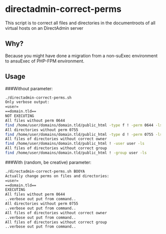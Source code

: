 # directadmin-correct-perms
This script is to correct all files and directories in the documentroots of all virtual hosts on an DirectAdmin server
## Why?
Because you might have done a migration from a non-suExec environment to ansuExec of PHP-FPM environment.
## Usage
###Without parameter:
```bash
./directadmin-correct-perms.sh
Only verbose output:
=user=
==domain.tld==
NOT EXECUTING
All files without perm 0644
find /home/user/domains/domain.tld/public_html -type f ! -perm 0644 -ls
All directories without perm 0755
find /home/user/domains/domain.tld/public_html -type d ! -perm 0755 -ls
All files of directories without correct owner
find /home/user/domains/domain.tld/public_html ! -user user -ls
All files of directories without correct group
find /home/user/domains/domain.tld/public_html ! -group user -ls
```
###With (random, be creative) parameter:
```bash
./directadmin-correct-perms.sh BOOYA
Actually change perms on files and directories:
=user=
==domain.tld==
EXECUTING
All files without perm 0644
..verbose out put from command..
All directories without perm 0755
..verbose out put from command..
All files of directories without correct owner
..verbose out put from command..
All files of directories without correct group
..verbose out put from command..
```